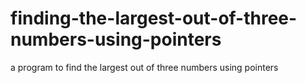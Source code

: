 # finding-the-largest-out-of-three-numbers-using-pointers
a program to find the largest out of three numbers using pointers
